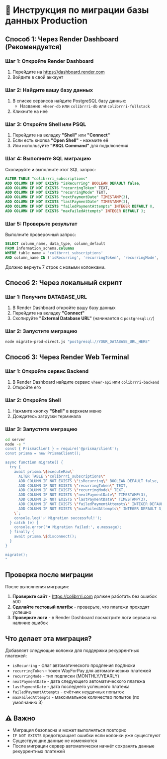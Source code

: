 # 🚀 Инструкция по миграции базы данных Production

## Способ 1: Через Render Dashboard (Рекомендуется)

### Шаг 1: Откройте Render Dashboard
1. Перейдите на https://dashboard.render.com
2. Войдите в свой аккаунт

### Шаг 2: Найдите вашу базу данных
1. В списке сервисов найдите PostgreSQL базу данных:
   - Название: `vheer-db` или `colibrrri-db` или `colibrrri-fullstack`
2. Кликните на неё

### Шаг 3: Откройте Shell или PSQL
1. Перейдите на вкладку **"Shell"** или **"Connect"**
2. Если есть кнопка **"Open Shell"** - нажмите её
3. Или используйте **"PSQL Command"** для подключения

### Шаг 4: Выполните SQL миграцию
Скопируйте и выполните этот SQL запрос:

```sql
ALTER TABLE "colibrrri_subscriptions" 
ADD COLUMN IF NOT EXISTS "isRecurring" BOOLEAN DEFAULT false,
ADD COLUMN IF NOT EXISTS "recurringToken" TEXT,
ADD COLUMN IF NOT EXISTS "recurringMode" TEXT,
ADD COLUMN IF NOT EXISTS "nextPaymentDate" TIMESTAMP(3),
ADD COLUMN IF NOT EXISTS "lastPaymentDate" TIMESTAMP(3),
ADD COLUMN IF NOT EXISTS "failedPaymentAttempts" INTEGER DEFAULT 0,
ADD COLUMN IF NOT EXISTS "maxFailedAttempts" INTEGER DEFAULT 3;
```

### Шаг 5: Проверьте результат
Выполните проверочный запрос:

```sql
SELECT column_name, data_type, column_default
FROM information_schema.columns
WHERE table_name = 'colibrrri_subscriptions'
AND column_name IN ('isRecurring', 'recurringToken', 'recurringMode', 'nextPaymentDate', 'lastPaymentDate', 'failedPaymentAttempts', 'maxFailedAttempts');
```

Должно вернуть 7 строк с новыми колонками.

## Способ 2: Через локальный скрипт

### Шаг 1: Получите DATABASE_URL
1. В Render Dashboard откройте вашу базу данных
2. Перейдите на вкладку **"Connect"**
3. Скопируйте **"External Database URL"** (начинается с `postgresql://`)

### Шаг 2: Запустите миграцию
```bash
node migrate-prod-direct.js "postgresql://YOUR_DATABASE_URL_HERE"
```

## Способ 3: Через Render Web Terminal

### Шаг 1: Откройте сервис Backend
1. В Render Dashboard найдите сервис `vheer-api` или `colibrrri-backend`
2. Откройте его

### Шаг 2: Откройте Shell
1. Нажмите кнопку **"Shell"** в верхнем меню
2. Дождитесь загрузки терминала

### Шаг 3: Запустите миграцию
```bash
cd server
node -e "
const { PrismaClient } = require('@prisma/client');
const prisma = new PrismaClient();

async function migrate() {
  try {
    await prisma.\$executeRaw\`
      ALTER TABLE \"colibrrri_subscriptions\" 
      ADD COLUMN IF NOT EXISTS \"isRecurring\" BOOLEAN DEFAULT false,
      ADD COLUMN IF NOT EXISTS \"recurringToken\" TEXT,
      ADD COLUMN IF NOT EXISTS \"recurringMode\" TEXT,
      ADD COLUMN IF NOT EXISTS \"nextPaymentDate\" TIMESTAMP(3),
      ADD COLUMN IF NOT EXISTS \"lastPaymentDate\" TIMESTAMP(3),
      ADD COLUMN IF NOT EXISTS \"failedPaymentAttempts\" INTEGER DEFAULT 0,
      ADD COLUMN IF NOT EXISTS \"maxFailedAttempts\" INTEGER DEFAULT 3;
    \`;
    console.log('✅ Migration successful!');
  } catch (e) {
    console.error('❌ Migration failed:', e.message);
  } finally {
    await prisma.\$disconnect();
  }
}

migrate();
"
```

## Проверка после миграции

После выполнения миграции:

1. **Проверьте сайт** - https://colibrrri.com должен работать без ошибок 500
2. **Сделайте тестовый платёж** - проверьте, что платежи проходят успешно
3. **Проверьте логи** - в Render Dashboard посмотрите логи сервиса на наличие ошибок

## Что делает эта миграция?

Добавляет следующие колонки для поддержки рекуррентных платежей:

- `isRecurring` - флаг автоматического продления подписки
- `recurringToken` - токен WayForPay для автоматических платежей
- `recurringMode` - тип подписки (MONTHLY/YEARLY)
- `nextPaymentDate` - дата следующего автоматического платежа
- `lastPaymentDate` - дата последнего успешного платежа
- `failedPaymentAttempts` - счётчик неудачных попыток
- `maxFailedAttempts` - максимальное количество попыток (по умолчанию 3)

## ⚠️ Важно

- Миграция безопасна и может выполняться повторно
- `IF NOT EXISTS` предотвращает ошибки если колонки уже существуют
- Существующие данные не изменяются
- После миграции сервер автоматически начнёт сохранять данные рекуррентных платежей